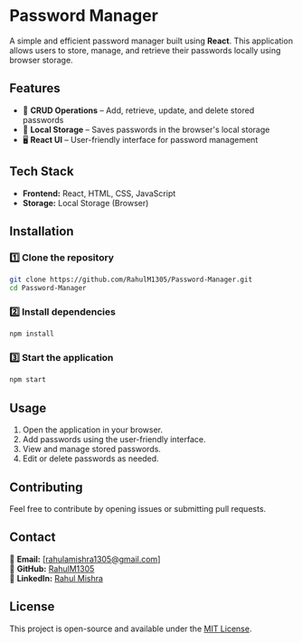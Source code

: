 
# Password Manager  

A simple and efficient password manager built using **React**. This application allows users to store, manage, and retrieve their passwords locally using browser storage.  

## Features  
- 📂 **CRUD Operations** – Add, retrieve, update, and delete stored passwords  
- 💾 **Local Storage** – Saves passwords in the browser's local storage  
- 🖥️ **React UI** – User-friendly interface for password management  

## Tech Stack  
- **Frontend:** React, HTML, CSS, JavaScript  
- **Storage:** Local Storage (Browser)  



## Installation  

### 1️⃣ Clone the repository  
```bash
git clone https://github.com/RahulM1305/Password-Manager.git
cd Password-Manager
```

### 2️⃣ Install dependencies  
```bash
npm install
```

### 3️⃣ Start the application  
```bash
npm start
```

## Usage  
1. Open the application in your browser.  
2. Add passwords using the user-friendly interface.  
3. View and manage stored passwords.  
4. Edit or delete passwords as needed.  

## Contributing  
Feel free to contribute by opening issues or submitting pull requests.  

## Contact  
📧 **Email:** [rahulamishra1305@gmail.com]  
📌 **GitHub:** [RahulM1305](https://github.com/RahulM1305)  
💼 **LinkedIn:** [Rahul Mishra](https://linkedin.com/in/rahulm1305)  

## License  
This project is open-source and available under the [MIT License](LICENSE).  

